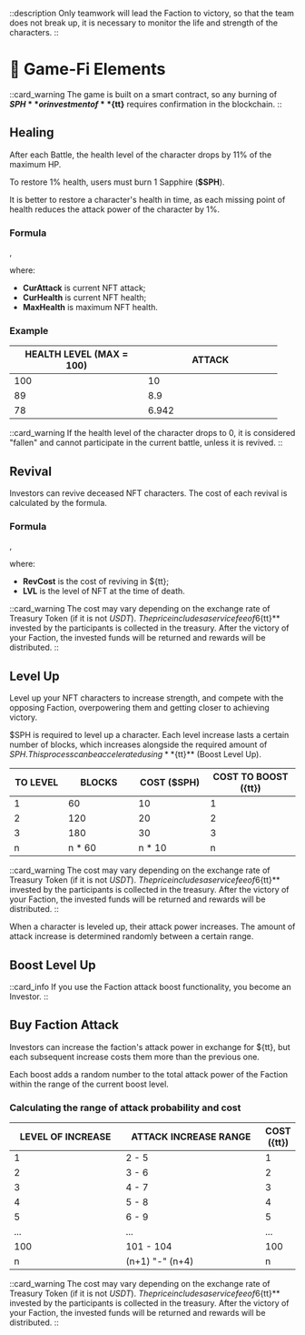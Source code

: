::description
Only teamwork will lead the Faction to victory, so that the team does not 
break up, it is necessary to monitor the life and strength of the characters.
::

# 🎯 Game-Fi Elements

::card_warning
The game is built on a smart contract, so any burning of **$SPH** or investment of **${tt}** 
requires confirmation in the blockchain.
::

## Healing
After each Battle, the health level of the character drops by 11% of the maximum HP.

To restore 1% health, users must burn 1 Sapphire (**$SPH**).

It is better to restore a character's health in time, as each missing point of health 
reduces the attack power of the character by 1%.

### Formula

<MathComponent :mathExpression="'CurAttack*(CurHealth/MaxHealth)'" />,

where:
* **CurAttack** is current NFT attack;
* **CurHealth** is current NFT health;
* **MaxHealth** is maximum NFT health.

### Example

<table>
  <thead>
    <tr>
      <th width="220">HEALTH LEVEL (MAX = 100)</th>
      <th width="220">ATTACK</th>
    </tr>
  </thead>
  <tbody>
    <tr>
      <td>100</td>
      <td>10</td>
    </tr>
    <tr>
      <td>89</td>
      <td>8.9</td>
    </tr>
    <tr>
      <td>78</td>
      <td>6.942</td>
    </tr>
  </tbody>
</table>

::card_warning
If the health level of the character drops to 0, it is considered "fallen" and cannot participate in the 
current battle, unless it is revived.
::

## Revival

Investors can revive deceased NFT characters. The cost of each revival is calculated by 
the formula.

### Formula

<MathComponent :mathExpression="'RevCost=LVL+1'" />,

where:
* **RevCost** is the cost of reviving in ${tt};
* **LVL** is the level of NFT at the time of death.

::card_warning
The cost may vary depending on the exchange rate of Treasury Token (if it is not $USDT).\
The price includes a service fee of 6%. After the commission is deducted, the **${tt}** 
invested by the participants is collected in the treasury. After the victory of your 
Faction, the invested funds will be returned and rewards will be distributed.
::

## Level Up

Level up your NFT characters to increase strength, and compete with the opposing Faction, 
overpowering them and getting closer to achieving victory.

$SPH is required to level up a character. Each level increase lasts a certain number of 
blocks, which increases alongside the required amount of $SPH. This process can be 
accelerated using **${tt}** (Boost Level Up).

<table>
  <thead>
    <tr>
      <th width="104">TO LEVEL</th>
      <th width="143">BLOCKS</th>
      <th width="155">COST ($SPH)</th>
      <th width="213">COST TO BOOST ({tt})</th>
    </tr>
  </thead>
  <tbody>
    <tr>
      <td>1</td>
      <td>60</td>
      <td>10</td>
      <td>1</td>
    </tr>
    <tr>
      <td>2</td>
      <td>120</td>
      <td>20</td>
      <td>2</td>
    </tr>
    <tr>
      <td>3</td>
      <td>180</td>
      <td>30</td>
      <td>3</td>
    </tr>
    <tr>
      <td>n</td>
      <td>n * 60</td>
      <td>n * 10</td>
      <td>n</td>
    </tr>
  </tbody>
</table>

::card_warning
The cost may vary depending on the exchange rate of Treasury Token (if it is not $USDT).\
The price includes a service fee of 6%. After the commission is deducted, the **${tt}** 
invested by the participants is collected in the treasury. After the victory of your 
Faction, the invested funds will be returned and rewards will be distributed.
::

When a character is leveled up, their attack power increases. The amount of attack increase 
is determined randomly between a certain range.

## Boost Level Up

::card_info
If you use the Faction attack boost functionality, you become an Investor.
::

## Buy Faction Attack

Investors can increase the faction's attack power in exchange for ${tt}, but each 
subsequent increase costs them more than the previous one.

Each boost adds a random number to the total attack power of the Faction within the 
range of the current boost level.

### Calculating the range of attack probability and cost

<table>
  <thead>
    <tr>
      <th width="253">LEVEL OF INCREASE</th>
      <th width="337">ATTACK INCREASE RANGE</th>
      <th>COST ({tt})</th>
    </tr>
  </thead>
  <tbody>
    <tr>
      <td>1</td>
      <td>2 - 5</td>
      <td>1</td>
    </tr>
    <tr>
      <td>2</td>
      <td>3 - 6</td>
      <td>2</td>
    </tr>
    <tr>
      <td>3</td>
      <td>4 - 7</td>
      <td>3</td>
    </tr>
    <tr>
      <td>4</td>
      <td>5 - 8</td>
      <td>4</td>
    </tr>
    <tr>
      <td>5</td>
      <td>6 - 9</td>
      <td>5</td>
    </tr>
    <tr>
      <td>...</td>
      <td>...</td>
      <td>...</td>
    </tr>
    <tr>
      <td>100</td>
      <td>101 - 104</td>
      <td>100</td>
    </tr>
    <tr>
      <td>n</td>
      <td>(n+1) "-" (n+4)</td>
      <td>n</td>
    </tr>
  </tbody>
</table>

::card_warning
The cost may vary depending on the exchange rate of Treasury Token (if it is not $USDT).\
The price includes a service fee of 6%. After the commission is deducted, the **${tt}** 
invested by the participants is collected in the treasury. After the victory of your 
Faction, the invested funds will be returned and rewards will be distributed.
::